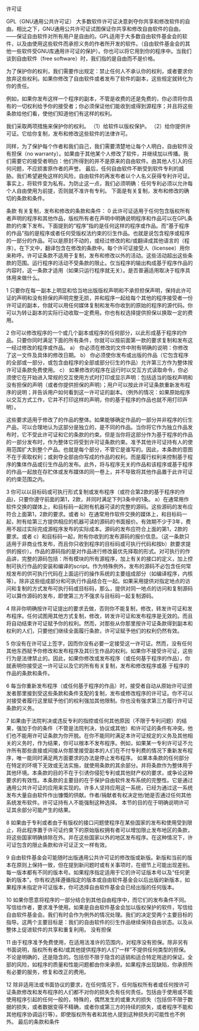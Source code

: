 许可证

GPL（GNU通用公共许可证）
大多数软件许可证决意剥夺你共享和修改软件的自由。相比之下，GNU通用公共许可证试图保证你共享和修改自由软件的自由。——保证自由软件对所有用户是自由的。GPL适用于大多数自由软件基金会的软件，以及由使用这些软件而承担义务的作者所开发的软件。（自由软件基金会的其他一些软件受GNU库通用许可证的保护）。你也可以将它用到你的程序中。当我们谈到自由软件（free software）时，我们指的是自由而不是价格。

为了保护你的权利，我们需要作出规定：禁止任何人不承认你的权利，或者要求你放弃这些权利。如果你修改了自由软件或者发布了软件的副本，这些规定就转化为你的责任。

例如，如果你发布这样一个程序的副本，不管是收费的还是免费的，你必须将你具有的一切权利给予你的接受者；你必须保证他们能收到或得到源程序；并且将这些条款给他们看，使他们知道他们有这样的权利。

我们采取两项措施来保护你的权利。
（1）给软件以版权保护。
（2）给你提供许可证。它给你复制，发布和修改这些软件的法律许可。

同样，为了保护每个作者和我们自己，我们需要清楚地让每个人明白，自由软件没有担保（no warranty）。如果由于其他某个人修改了软件，并继续加以传播。我们需要它的接受者明白：他们所得到的并不是原来的自由软件。由其他人引入的任何问题，不应损害原作者的声誉。
最后，任何自由软件不断受到软件专利的威胁。我们希望避免这样的风险，自由软件的再发布者以个人名义获得专利许可证。事实上，将软件变为私有。为防止这一点，我们必须明确：任何专利必须以允许每个人自由使用为前提，否则就不准许有专利。
下面是有关复制，发布和修改的确切的条款和条件。


条款
有关复制，发布和修改的条款和条件：
0
此许可证适用于任何包含版权所有者声明的程序和其他作品，版权所有者在声明中明确说明程序和作品可以在GPL条款的约束下发布。下面提到的“程序”指的是任何这样的程序或作品。而“基于程序的作品”指的是程序或者任何受版权法约束的衍生作品。也就是说包含程序或程序的一部分的作品。可以是原封不动的，或经过修改的和/或翻译成其他语言的（程序）。在下文中，翻译包含在修改的条款中。每个许可证接受人（licensee）用你来称呼。许可证条款不适用于复制，发布和修改以外的活动。这些活动超出这些条款的范围。运行程序的活动不受条款的限止。仅当程序的输出构成基于程序作品的内容时，这一条款才适用（如果只运行程序就无关）。是否普遍适用取决于程序具体用来做什么。

1
只要你在每一副本上明显和恰当地出版版权声明和不承担担保声明，保持此许可证的声明和没有担保的声明完整无损，并和程序一起给每个其他的程序接受者一份许可证的副本，你就可以用任何媒体复制和发布你收到的原始的程序的源代码。你可以为转让副本的实际行动收取一定费用。你也有权选择提供担保以换取一定的费用。

2
你可以修改程序的一个或几个副本或程序的任何部分，以此形成基于程序的作品。只要你同时满足下面的所有条件，你就可以按前面第一款的要求复制和发布这一经过修改的程序或作品。
a） 你必须在修改的文件中附有明确的说明：你修改了这一文件及具体的修改日期。
b） 你必须使你发布或出版的作品（它包含程序的全部或一部分，或包含由程序的全部或部分衍生的作品）允许第三方作为整体按许可证条款免费使用。
c） 如果修改的程序在运行时以交互方式读取命令，你必须使它在开始进入常规的交互使用方式时打印或显示声明：包括适当的版权声明和没有担保的声明（或者你提供担保的声明）；用户可以按此许可证条款重新发布程序的说明；并告诉用户如何看到这一许可证的副本。（例外的情况：如果原始程序以交互方式工作，它并不打印这样的声明，你的基于程序的作品也就不用打印声明）。

这些要求适用于修改了的作品的整体。如果能够确定作品的一部分并非程序的衍生产品，可以合理地认为这部分是独立的，是不同的作品。当你将它作为独立作品发布时，它不受此许可证和它的条款的约束。但是当你将这部分作为基于程序的作品的一部分发布时，作为整体它将受到许可证条款约束。准予其他许可证持有人的使用范围扩大到整个产品。也就是每个部分，不管它是谁写的。因此，本条款的意图不在于索取权利；或剥夺全部由你写成的作品的权利。而是履行权利来控制基于程序的集体作品或衍生作品的发布。此外，将与程序无关的作品和该程序或基于程序的作品一起放在存贮体或发布媒体的同一卷上，并不导致将其他作品置于此许可证的约束范围之内。

3
你可以以目标码或可执行形式复制或发布程序（或符合第2款的基于程序的作品)，只要你遵守前面的第1，2款，并同时满足下列3条中的1条。
a）在通常用作软件交换的媒体上，和目标码一起附有机器可读的完整的源码。这些源码的发布应符合上面第1，2款的要求。或者
b）在通常用作软件交换的媒体上，和目标码一起，附有给第三方提供相应的机器可读的源码的书面报价。有效期不少于3年，费用不超过实际完成源程序发布的实际成本。源码的发布应符合上面的第1，2款的要求。或者
c）和目标码一起，附有你收到的发布源码的报价信息。（这一条款只适用于非商业性发布，而且你只收到程序的目标码或可执行代码和按b）款要求提供的报价）。作品的源码指的是对作品进行修改最优先择取的形式。对可执行的作品讲，完整的源码包括：所有模块的所有源程序，加上有关的接口的定义，加上控制可执行作品的安装和编译的script。作为特殊例外，发布的源码不必包含任何常规发布的供可执行代码在上面运行的操作系统的主要组成部分（如编译程序，内核等）。除非这些组成部分和可执行作品结合在一起。如果采用提供对指定地点的访问和复制的方式发布可执行码或目标码，那么，提供对同一地点的访问和复制源码可以算作源码的发布，即使第三方不强求与目标码一起复制源码。

4
除非你明确按许可证提出的要求去做，否则你不能复制，修改，转发许可证和发布程序。任何试图用其他方式复制，修改，转发许可证和发布程序是无效的。而且将自动结束许可证赋予你的权利。然而，对那些从你那里按许可证条款得到副本和权利的人们，只要他们继续全面履行条款，许可证赋予他们的权利仍然有效。

5
你没有在许可证上签字，因而你没有必要一定接受这一许可证。然而，没有任何其他东西赋予你修改和发布程序及其衍生作品的权利。如果你不接受许可证，这些行为是法律禁止的。因此，如果你修改或发布程序（或任何基于程序的作品），你就表明你接受这一许可证以及它的所有有关复制，发布和修改程序或基
于程序的作品的条款和条件。

6
每当你重新发布程序（或任何基于程序的作品）时，接受者自动从原始许可证颁发者那里接到受这些条款和条件支配的复制，发布或修改程序的许可证。你不可以对接受者履行这里赋予他们的权利强加其他限制。你也没有强求第三方履行许可证条款的义务。

7
如果由于法院判决或违反专利的指控或任何其他原因（不限于专利问题）的结果，强加于你的条件（不管是法院判决，协议或其他）和许可证的条件有冲突。他们也不能用许可证条款为你开脱。在你不能同时满足本许可证规定的义务及其他相关的义务时，作为结果，你可以根本不发布程序。例如，如果某一专利许可证不允许所有那些直接或间接从你那里接受副本的人们在不付专利费的情况下重新发布程序，唯一能同时满足两方面要求的办法是停止发布程序。
如果本条款的任何部分在特定的环境下无效或无法实施，就使用条款的其余部分。并将条款作为整体用于其他环境。本条款的目的不在于引诱你侵犯专利或其他财产权的要求，或争论这种要求的有效性。本条款的主要目的在于保护自由软件发布系统的完整性。它是通过通用公共许可证的应用来实现的。许多人坚持应用这一系统，已经为通过这一系统发布大量自由软件作出慷慨的供献。作者/捐献者有权决定他/她是否通过任何其他系统发布软件。许可证持有人不能强制这种选择。
本节的目的在于明确说明许可证其余部分可能产生的结果。

8
如果由于专利或者由于有版权的接口问题使程序在某些国家的发布和使用受到限止，将此程序置于许可证约束下的原始版权拥有者可以增加限止发布地区的条款，将这些国家明确排除在外。并在这些国家以外的地区发布程序。在这种情况下，许可证包含的限止条款和许可证正文一样有效。

9
自由软件基金会可能随时出版通用公共许可证的修改版或新版。新版和当前的版本在原则上保持一致，但在提到新问题时或有关事项时，在细节上可能出现差别。
每一版本都有不同的版本号。如果程序指定适用于它的许可证版本号以及“任何更新的版本”。你有权选择遵循指定的版本或自由软件基金会以后出版的新版本，如果程序未指定许可证版本，你可选择自由软件基金会已经出版的任何版本。

10
如果你愿意将程序的一部分结合到其他自由程序中，而它们的发布条件不同。写信给作者，要求准予使用。如果是自由软件基金会加以版权保护的软件，写信给自由软件基金会。我们有时会作为例外的情况处理。我们的决定受两个主要目标的指导。这两个主要目标是：我们的自由软件的衍生作品继续保持自由状态。以及从整体上促进软件的共享和重复利用。
没有担保

11
由于程序准予免费使用，在适用法准许的范围内，对程序没有担保。除非另有书面说明，版权所有者和/或其他提供程序的人们“一样”不提供任何类型的担保。不论是明确的，还是隐含的。包括但不限于隐含的适销和适合特定用途的保证。全部的风险，如程序的质量和性能问题都由你来承担。如果程序出现缺陷，你承担所有必要的服务，修复和改正的费用。

12
除非适用法或书面协议的要求，在任何情况下，任何版权所有者或任何按许可证条款修改和发布程序的人们都不对你的损失负有任何责任。包括由于使用或不能使用程序引起的任何一般的，特殊的，偶然发生的或重大的损失（包括但不限于数据的损失，或者数据变得不精确，或者你或第三方的持续的损失，或者程序不能和其他程序协调运行等）。即使版权所有者和其他人提到这种损失的可能性也不例外。
最后的条款和条件

